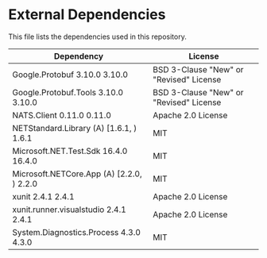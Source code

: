# External Dependencies

This file lists the dependencies used in this repository.

| Dependency | License |
|-|-|
| Google.Protobuf 3.10.0 3.10.0 | BSD 3-Clause "New" or "Revised" License |
| Google.Protobuf.Tools 3.10.0 3.10.0 | BSD 3-Clause "New" or "Revised" License |
| NATS.Client 0.11.0 0.11.0 | Apache 2.0 License |
| NETStandard.Library  (A)  [1.6.1, )  1.6.1 | MIT |
| Microsoft.NET.Test.Sdk 16.4.0 16.4.0 | MIT |
| Microsoft.NETCore.App  (A)  [2.2.0, )  2.2.0 | MIT |
| xunit  2.4.1  2.4.1 | Apache 2.0 License |
| xunit.runner.visualstudio  2.4.1  2.4.1 | Apache 2.0 License |
| System.Diagnostics.Process  4.3.0  4.3.0 | MIT |
